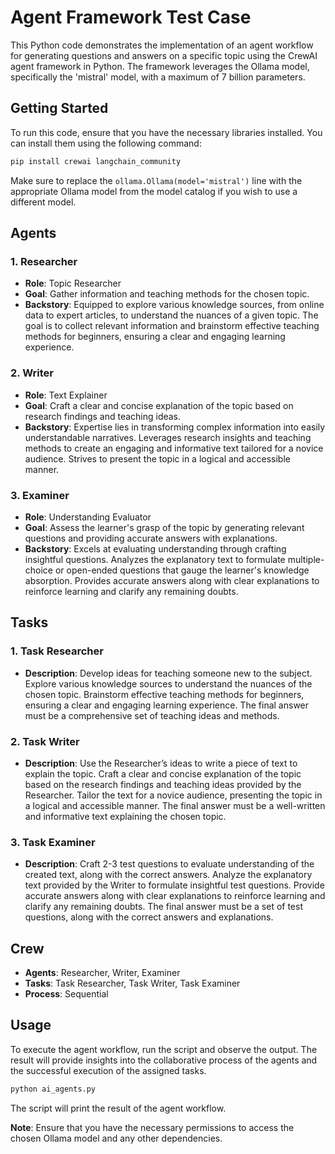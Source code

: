 # Agent Framework Test Case

This Python code demonstrates the implementation of an agent workflow for generating questions and answers on a specific topic using the CrewAI agent framework in Python. The framework leverages the Ollama model, specifically the 'mistral' model, with a maximum of 7 billion parameters.

## Getting Started

To run this code, ensure that you have the necessary libraries installed. You can install them using the following command:

```bash
pip install crewai langchain_community
```

Make sure to replace the `ollama.Ollama(model='mistral')` line with the appropriate Ollama model from the model catalog if you wish to use a different model.

## Agents

### 1. Researcher

- **Role**: Topic Researcher
- **Goal**: Gather information and teaching methods for the chosen topic.
- **Backstory**: Equipped to explore various knowledge sources, from online data to expert articles, to understand the nuances of a given topic. The goal is to collect relevant information and brainstorm effective teaching methods for beginners, ensuring a clear and engaging learning experience.

### 2. Writer

- **Role**: Text Explainer
- **Goal**: Craft a clear and concise explanation of the topic based on research findings and teaching ideas.
- **Backstory**: Expertise lies in transforming complex information into easily understandable narratives. Leverages research insights and teaching methods to create an engaging and informative text tailored for a novice audience. Strives to present the topic in a logical and accessible manner.

### 3. Examiner

- **Role**: Understanding Evaluator
- **Goal**: Assess the learner's grasp of the topic by generating relevant questions and providing accurate answers with explanations.
- **Backstory**: Excels at evaluating understanding through crafting insightful questions. Analyzes the explanatory text to formulate multiple-choice or open-ended questions that gauge the learner's knowledge absorption. Provides accurate answers along with clear explanations to reinforce learning and clarify any remaining doubts.

## Tasks

### 1. Task Researcher

- **Description**: Develop ideas for teaching someone new to the subject. Explore various knowledge sources to understand the nuances of the chosen topic. Brainstorm effective teaching methods for beginners, ensuring a clear and engaging learning experience. The final answer must be a comprehensive set of teaching ideas and methods.

### 2. Task Writer

- **Description**: Use the Researcher’s ideas to write a piece of text to explain the topic. Craft a clear and concise explanation of the topic based on the research findings and teaching ideas provided by the Researcher. Tailor the text for a novice audience, presenting the topic in a logical and accessible manner. The final answer must be a well-written and informative text explaining the chosen topic.

### 3. Task Examiner

- **Description**: Craft 2-3 test questions to evaluate understanding of the created text, along with the correct answers. Analyze the explanatory text provided by the Writer to formulate insightful test questions. Provide accurate answers along with clear explanations to reinforce learning and clarify any remaining doubts. The final answer must be a set of test questions, along with the correct answers and explanations.

## Crew

- **Agents**: Researcher, Writer, Examiner
- **Tasks**: Task Researcher, Task Writer, Task Examiner
- **Process**: Sequential

## Usage

To execute the agent workflow, run the script and observe the output. The result will provide insights into the collaborative process of the agents and the successful execution of the assigned tasks.

```python
python ai_agents.py
```

The script will print the result of the agent workflow.

**Note**: Ensure that you have the necessary permissions to access the chosen Ollama model and any other dependencies.
